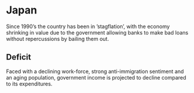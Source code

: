 # Japan

Since 1990’s the country has been in ’stagflation’, with the economy shrinking in value due to the government allowing banks to make bad loans without repercussions by bailing them out.

## Deficit

Faced with a declining work-force, strong anti-immigration sentiment and an aging population, government income is projected to decline compared to its expenditures.
